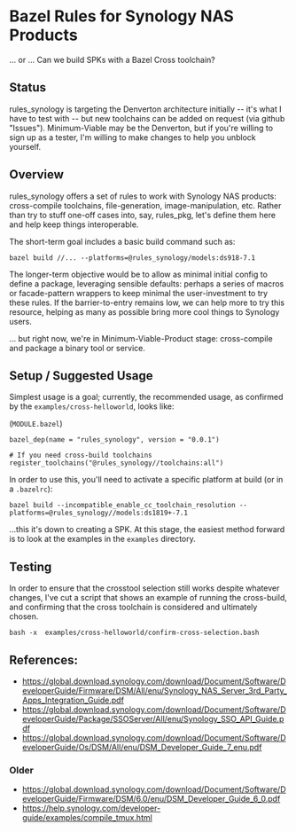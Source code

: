 # Bazel Rules for Synology NAS Products

... or ...  Can we build SPKs with a Bazel Cross toolchain?

## Status

rules_synology is targeting the Denverton architecture initially -- it's what I have to test with
-- but new toolchains can be added on request (via github "Issues").  Minimum-Viable may be the
Denverton, but if you're willing to sign up as a tester, I'm willing to make changes to help you
unblock yourself.

## Overview

rules_synology offers a set of rules to work with Synology NAS products: cross-compile toolchains,
file-generation, image-manipulation, etc.  Rather than try to stuff one-off cases into, say,
rules_pkg, let's define them here and help keep things interoperable.

The short-term goal includes a basic build command such as:

```
bazel build //... --platforms=@rules_synology/models:ds918-7.1
```

The longer-term objective would be to allow as minimal initial config to define a package,
leveraging sensible defaults: perhaps a series of macros or facade-pattern wrappers to keep minimal
the user-investment to try these rules.  If the barrier-to-entry remains low, we can help more to
try this resource, helping as many as possible bring more cool things to Synology users.

... but right now, we're in Minimum-Viable-Product stage: cross-compile and package a binary tool
or service.

## Setup / Suggested Usage

Simplest usage is a goal; currently, the recommended usage, as confirmed by the
`examples/cross-helloworld`, looks like:

(`MODULE.bazel`)

```
bazel_dep(name = "rules_synology", version = "0.0.1")

# If you need cross-build toolchains
register_toolchains("@rules_synology//toolchains:all")
```

In order to use this, you'll need to activate a specific platform at build (or in a `.bazelrc`):

```
bazel build --incompatible_enable_cc_toolchain_resolution --platforms=@rules_synology//models:ds1819+-7.1
```

...this it's down to creating a SPK.  At this stage, the easiest method forward is to look at the
examples in the `examples` directory.

## Testing

In order to ensure that the crosstool selection still works despite whatever changes, I've cut a
script that shows an example of running the cross-build, and confirming that the cross toolchain is
considered and ultimately chosen.

```
bash -x  examples/cross-helloworld/confirm-cross-selection.bash
```

## References:

- https://global.download.synology.com/download/Document/Software/DeveloperGuide/Firmware/DSM/All/enu/Synology_NAS_Server_3rd_Party_Apps_Integration_Guide.pdf
- https://global.download.synology.com/download/Document/Software/DeveloperGuide/Package/SSOServer/All/enu/Synology_SSO_API_Guide.pdf
- https://global.download.synology.com/download/Document/Software/DeveloperGuide/Os/DSM/All/enu/DSM_Developer_Guide_7_enu.pdf

### Older

- https://global.download.synology.com/download/Document/Software/DeveloperGuide/Firmware/DSM/6.0/enu/DSM_Developer_Guide_6_0.pdf
- https://help.synology.com/developer-guide/examples/compile_tmux.html
